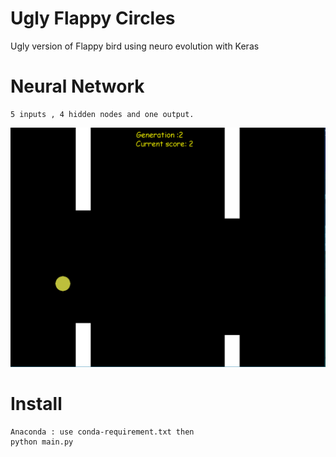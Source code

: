 # Ugly Flappy Circles
Ugly version of Flappy bird using neuro evolution with Keras
# Neural Network
    5 inputs , 4 hidden nodes and one output.

![Alt text](./Capture.PNG?raw=true "Flappy")

# Install
    Anaconda : use conda-requirement.txt then
    python main.py
